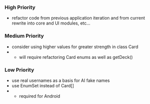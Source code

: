 ### High Priority
+ refactor code from previous application iteration and from current rewrite into core and UI modules, etc...

### Medium Priority
+ consider using higher values for greater strength in class Card
+ + will require refactoring Card enums as well as getDeck()

### Low Priority
+ use real usernames as a basis for AI fake names
+ use EnumSet instead of Card[]
+ + required for Android
